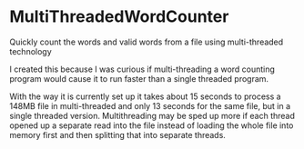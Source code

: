 # MultiThreadedWordCounter
Quickly count the words and valid words from a file using multi-threaded technology

I created this because I was curious if multi-threading a word counting program would cause it to run faster than a single threaded program.

With the way it is currently set up it takes about 15 seconds to process a 148MB file in multi-threaded and only 13 seconds for the same file, but in a single threaded version. Multithreading may be sped up more if each thread opened up a separate read into the file instead of loading the whole file into memory first and then splitting that into separate threads.

